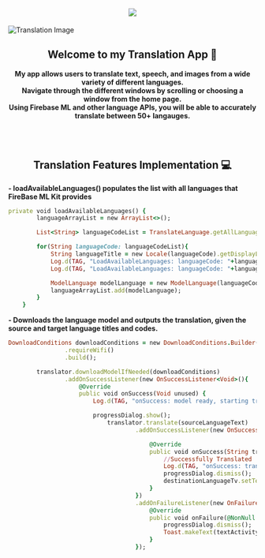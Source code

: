
<h1 align="center">
    <img src="https://readme-typing-svg.herokuapp.com/?font=Righteous&size=35&center=true&vCenter=true&width=500&height=70&duration=4000&lines=Welcome!+👋;+Android+Translation+App+🚀;" />
</h1>


![Translation Image](https://t3.ftcdn.net/jpg/04/36/43/12/360_F_436431209_IrKCuIPj2FubrYDZpYLZPZxDShsqSrwa.jpg)

<p><h2 align="center"><strong>Welcome to my Translation App 👋</strong></h2></p>
<p align="center"><strong>My app allows users to translate text, speech, and images from a wide variety of different languages.<br>Navigate through the different windows by scrolling
or choosing a window from the home page.<br>Using Firebase ML and other language APIs, you will be able to accurately translate between 50+ langauges.</strong></p>
<br><br>

<p><h2 align="center"><strong>Translation Features Implementation 💻</strong></h2></p>

<p><strong>-  loadAvailableLanguages() populates the list with all languages that FireBase ML Kit provides</strong></p>

```ruby
private void loadAvailableLanguages() {
        languageArrayList = new ArrayList<>();

        List<String> languageCodeList = TranslateLanguage.getAllLanguages();

        for(String languageCode: languageCodeList){
            String languageTitle = new Locale(languageCode).getDisplayLanguage();
            Log.d(TAG, "LoadAvailableLanguages: languageCode: "+languageCode);
            Log.d(TAG, "LoadAvailableLanguages: languageCode: "+languageTitle);

            ModelLanguage modelLanguage = new ModelLanguage(languageCode, languageTitle);
            languageArrayList.add(modelLanguage);
        }
    }
```

<p><strong>-  Downloads the language model and outputs the translation, given the source and target language titles and codes.</strong></p>

```ruby
DownloadConditions downloadConditions = new DownloadConditions.Builder()
                .requireWifi()
                .build();

        translator.downloadModelIfNeeded(downloadConditions)
                .addOnSuccessListener(new OnSuccessListener<Void>(){
                    @Override
                    public void onSuccess(Void unused) {
                        Log.d(TAG, "onSuccess: model ready, starting translate. . .");

                        progressDialog.show();
                            translator.translate(sourceLanguageText)
                                    .addOnSuccessListener(new OnSuccessListener<String>(){

                                        @Override
                                        public void onSuccess(String translatedText) {
                                            //Successfully Translated
                                            Log.d(TAG, "onSuccess: translatedText: "+translatedText);
                                            progressDialog.dismiss();
                                            destinationLanguageTv.setText(translatedText);
                                        }
                                    })
                                    .addOnFailureListener(new OnFailureListener() {
                                        @Override
                                        public void onFailure(@NonNull Exception e) {
                                            progressDialog.dismiss();
                                            Toast.makeText(textActivity.this, "Failed to translate due to "+e.getMessage(), Toast.LENGTH_SHORT).show();
                                        }
                                    });
```

